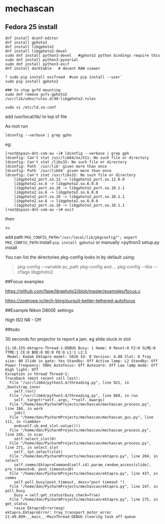 mechascan
=========

## Fedora 25 install
```
dnf install dconf-editor
dnf install gphoto2
dnf install libgphoto2
dnf install libgphoto2-devel
sudo dnf install python3-devel   #gphoto2 python bindings require this
sudo dnf install python3-pyserial
sudo dnf install python3-exif
dnf install darktable   # decent RAW viewer

? sudo pip install exifread  #use pip install --user` 
sudo pip install gphoto2

### to stop gvfd mounting
sudo dnf remove gvfs-gphoto2
/usr/lib/udev/rules.d/40-libgphoto2.rules
```
```
sudo vi /etc/ld.so.conf
```
add /usr/local/lib/ to top of file 

As root run
``` 
ldconfig --verbose | grep gpho
```
eg:
```
[root@spain-dnt-com-au ~]# ldconfig --verbose | grep gph
ldconfig: Can't stat /usr/lib64/nx/X11: No such file or directory
ldconfig: Can't stat /libx32: No such file or directory
ldconfig: Path `/usr/lib' given more than once
ldconfig: Path `/usr/lib64' given more than once
ldconfig: Can't stat /usr/libx32: No such file or directory
	libgphoto2_port.so.12 -> libgphoto2_port.so.12.0.0
	libgphoto2.so.6 -> libgphoto2.so.6.0.0
	libgphoto2_port.so.10 -> libgphoto2_port.so.10.1.1
	libgphoto2.so.6 -> libgphoto2.so.6.0.0
	libgphoto2_port.so.10 -> libgphoto2_port.so.10.1.1
	libgphoto2.so.6 -> libgphoto2.so.6.0.0
	libgphoto2_port.so.10 -> libgphoto2_port.so.10.1.1
[root@spain-dnt-com-au ~]# exit
```
then 
```
su
```
add path 
``PKG_CONFIG_PATH="/usr/local/lib/pkgconfig/"; export PKG_CONFIG_PATH``
install 
`pip install gphoto2`
or manually >python3 setup.py install

You can list the directories pkg-config looks in by default using:

>pkg-config --variable pc_path pkg-config
and....
>pkg-config --libs --cflags libgphoto2

##Focus examples

https://github.com/fape/libgphoto2/blob/master/examples/focus.c

https://zoetrope.io/tech-blog/pursuit-better-tethered-autofocus

##Example Nikon D800E settings

High ISO NR - Off

##todo

30 seconds for projector to report a jam. eg slide stuck in slot
```
21:10.155-ektapro-Thread-1-DEBUG Busy: 1 Home: 0 Reset:0 F2:0 SLME:0 TTME:1 CE:0 BOE:0 OE:0 FE:0 L1:1 L2:1
 Model: Kodak Ektapro model: 5020 Id: 0 Version: 4.80 Slot: 6 Tray size: 80 Slide in gate: Yes Standby: Off Active lamp: L2 Standby: Off Power frequency: 50Hz Autofocus: Off Autozero: Off Low lamp mode: Off High light: Off
Exception in thread Thread-1:
Traceback (most recent call last):
  File "/usr/lib64/python3.4/threading.py", line 921, in _bootstrap_inner
    self.run()
  File "/usr/lib64/python3.4/threading.py", line 869, in run
    self._target(*self._args, **self._kwargs)
  File "/home/dan/PycharmProjects/mechascan/mechascan_process.py", line 104, in work
    job()
  File "/home/dan/PycharmProjects/mechascan/mechascan_gui.py", line 111, in <lambda>
    end=self.sb_end_slot.value()))
  File "/home/dan/PycharmProjects/mechascan/mechascan_process.py", line 245, in scan
    self.select_slot(0)
  File "/home/dan/PycharmProjects/mechascan/mechascan_process.py", line 271, in select_slot
    self._tpt.select(slot)
  File "/home/dan/PycharmProjects/mechascan/ektapro.py", line 204, in select
    self.comms(EktaproCommand(self.id).param_random_access(slide), pre_timeout=0, post_timeout=10)
  File "/home/dan/PycharmProjects/mechascan/ektapro.py", line 437, in comms
    self.poll_busy(post_timeout, desc="post timeout ")
  File "/home/dan/PycharmProjects/mechascan/ektapro.py", line 247, in poll_busy
    busy = self.get_status(busy_check=True)
  File "/home/dan/PycharmProjects/mechascan/ektapro.py", line 275, in get_status
    raise EktaproError(msg)
ektapro.EktaproError: tray_transport_motor_error
21:49.899-__main__-MainThread-DEBUG clearing task off queue
```









